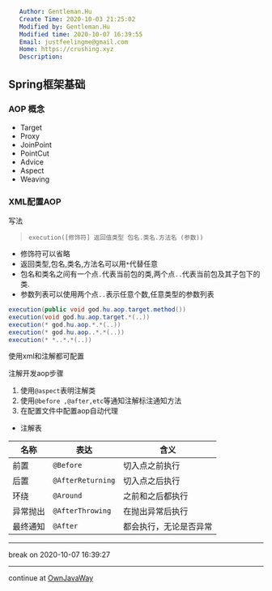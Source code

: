 ```yaml
   Author: Gentleman.Hu
   Create Time: 2020-10-03 21:25:02
   Modified by: Gentleman.Hu
   Modified time: 2020-10-07 16:39:55
   Email: justfeelingme@gmail.com
   Home: https://crushing.xyz
   Description:
 ```

## Spring框架基础

### AOP 概念

- Target
- Proxy
- JoinPoint
- PointCut
- Advice
- Aspect
- Weaving

### XML配置AOP

写法
> `execution([修饰符] 返回值类型 包名.类名.方法名 (参数))`

- 修饰符可以省略
- 返回类型,包名,类名,方法名可以用`*`代替任意
- 包名和类名之间有一个点`.`代表当前包的类,两个点`..`代表当前包及其子包下的类.
- 参数列表可以使用两个点`..`表示任意个数,任意类型的参数列表

```java
execution(public void god.hu.aop.target.method())
execution(void god.hu.aop.target.*(..))
execution(* god.hu.aop.*.*(..))
execution(* god.hu.aop..*.*(..))
execution(* *..*.*(..))
```

使用xml和注解都可配置

注解开发aop步骤

1. 使用`@aspect`表明注解类
2. 使用`@before ,@after,etc`等通知注解标注通知方法
3. 在配置文件中配置aop自动代理

- 注解表

| 名称     | 表达              | 含义                   |
| -------- | ----------------- | ---------------------- |
| 前置     | `@Before`         | 切入点之前执行         |
| 后置     | `@AfterReturning` | 切入点之后执行         |
| 环绕     | `@Around`         | 之前和之后都执行       |
| 异常抛出 | `@AfterThrowing`  | 在抛出异常后执行       |
| 最终通知 | `@After`          | 都会执行，无论是否异常 |


---

break on 2020-10-07 16:39:27

---

continue at [OwnJavaWay](https://github.com/GentlemanHu/Java-Way/issues/15)